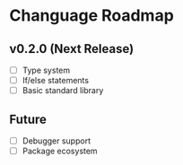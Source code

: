 # Changuage Roadmap

## v0.2.0 (Next Release)
- [ ] Type system
- [ ] If/else statements
- [ ] Basic standard library

## Future
- [ ] Debugger support
- [ ] Package ecosystem
